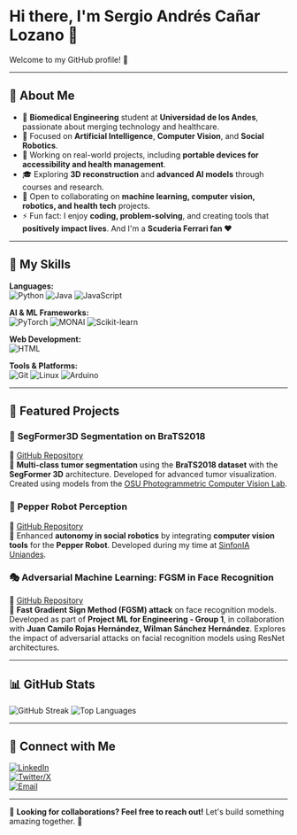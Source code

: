 # Hi there, I'm Sergio Andrés Cañar Lozano 👋  

Welcome to my GitHub profile! 🚀

---

## 🔬 About Me  

- 🌱 **Biomedical Engineering** student at **Universidad de los Andes**, passionate about merging technology and healthcare.  
- 🤖 Focused on **Artificial Intelligence**, **Computer Vision**, and **Social Robotics**.  
- 💼 Working on real-world projects, including **portable devices for accessibility and health management**.  
- 🎓 Exploring **3D reconstruction** and **advanced AI models** through courses and research.  
- 🤝 Open to collaborating on **machine learning, computer vision, robotics, and health tech** projects.  
- ⚡ Fun fact: I enjoy **coding, problem-solving**, and creating tools that **positively impact lives**. And I'm a **Scuderia Ferrari fan ❤️**

---

## 🚀 My Skills  

**Languages:**  
![Python](https://img.shields.io/badge/Python-3776AB?style=for-the-badge&logo=python&logoColor=white)
![Java](https://img.shields.io/badge/Java-007396?style=for-the-badge&logo=java&logoColor=white)
![JavaScript](https://img.shields.io/badge/JavaScript-F7DF1E?style=for-the-badge&logo=javascript&logoColor=black)

**AI & ML Frameworks:**  
![PyTorch](https://img.shields.io/badge/PyTorch-EE4C2C?style=for-the-badge&logo=pytorch&logoColor=white)
![MONAI](https://img.shields.io/badge/MONAI-005FAB?style=for-the-badge&logo=monai&logoColor=white)
![Scikit-learn](https://img.shields.io/badge/Scikit--learn-F7931E?style=for-the-badge&logo=scikit-learn&logoColor=white)

**Web Development:**  
![HTML](https://img.shields.io/badge/HTML5-E34F26?style=for-the-badge&logo=html5&logoColor=white)

**Tools & Platforms:**  
![Git](https://img.shields.io/badge/Git-F05032?style=for-the-badge&logo=git&logoColor=white)
![Linux](https://img.shields.io/badge/Linux-FCC624?style=for-the-badge&logo=linux&logoColor=black)
![Arduino](https://img.shields.io/badge/Arduino-00979D?style=for-the-badge&logo=arduino&logoColor=white)

---

## 📌 Featured Projects  

### 🧠 **SegFormer3D Segmentation on BraTS2018**  
🔗 [GitHub Repository](https://github.com/sergiocanar/mask2former-segmentation)  
📌 **Multi-class tumor segmentation** using the **BraTS2018 dataset** with the **SegFormer 3D** architecture. Developed for advanced tumor visualization. Created using models from the [OSU Photogrammetric Computer Vision Lab](https://github.com/OSUPCVLab).  

### 🤖 **Pepper Robot Perception**  
🔗 [GitHub Repository](https://github.com/SinfonIAUniandes/perception_utilities)  
📌 Enhanced **autonomy in social robotics** by integrating **computer vision tools** for the **Pepper Robot**. Developed during my time at [SinfonIA Uniandes](https://github.com/SinfonIAUniandes).  

### 🎭 **Adversarial Machine Learning: FGSM in Face Recognition**  
🔗 [GitHub Repository](https://github.com/sergiocanar/FGSM_Faces)  
📌 **Fast Gradient Sign Method (FGSM) attack** on face recognition models. Developed as part of **Project ML for Engineering - Group 1**, in collaboration with **Juan Camilo Rojas Hernández, Wilman Sánchez Hernández**. Explores the impact of adversarial attacks on facial recognition models using ResNet architectures.  

---

## 📊 GitHub Stats  

![GitHub Streak](https://github-readme-streak-stats.herokuapp.com/?user=sergiocanar&theme=dark&hide_border=true&v=1)
![Top Languages](https://github-readme-stats.vercel.app/api/top-langs/?username=sergiocanar&layout=compact&theme=dark)  

---

## 🔗 Connect with Me  

[![LinkedIn](https://img.shields.io/badge/LinkedIn-0A66C2?style=for-the-badge&logo=linkedin&logoColor=white)](https://www.linkedin.com/in/sergiocanarl)  
[![Twitter/X](https://img.shields.io/badge/Twitter-1DA1F2?style=for-the-badge&logo=twitter&logoColor=white)](https://x.com/sergio_canar)  
[![Email](https://img.shields.io/badge/Email-0078D4?style=for-the-badge&logo=gmail&logoColor=white)](mailto:s.canar@uniandes.edu.co)  

---

📢 **Looking for collaborations? Feel free to reach out!** Let's build something amazing together. 🚀
